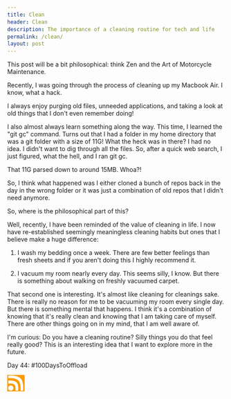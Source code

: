 ```yaml
---
title: Clean
header: Clean
description: The importance of a cleaning routine for tech and life
permalink: /clean/
layout: post
---
```


This post will be a bit philosophical: think Zen and the Art of Motorcycle Maintenance.

Recently, I was going through the process of cleaning up my Macbook Air. I know, what a hack.

I always enjoy purging old files, unneeded applications, and taking a look at old things that I don't even remember doing!

I also almost always learn something along the way. This time, I learned the "git gc" command. Turns out that I had a folder in my home directory that was a git folder with a size of 11G! What the heck was in there? I had no idea. I didn't want to dig through all the files. So, after a quick web search, I just figured, what the hell, and I ran git gc.

That 11G parsed down to around 15MB. Whoa?!

So, I think what happened was I either cloned a bunch of repos back in the day in the wrong folder or it was just a combination of old repos that I didn't need anymore.

So, where is the philosophical part of this?

Well, recently, I have been reminded of the value of cleaning in life. I now have re-established seemingly meaningless cleaning habits but ones that I believe make a huge difference:

1. I wash my bedding once a week. There are few better feelings than fresh sheets and if you aren't doing this I highly recommend it.

2. I vacuum my room nearly every day. This seems silly, I know. But there is something about walking on freshly vacuumed carpet.

That second one is interesting. It's almost like cleaning for cleanings sake. There is really no reason for me to be vacuuming my room every single day. But there is something mental that happens. I think it's a combination of knowing that it's really clean and knowing that I am taking care of myself. There are other things going on in my mind, that I am well aware of.

I'm curious: Do you have a cleaning routine? Silly things you do that feel really good? This is an interesting idea that I want to explore more in the future.

Day 44: #100DaysToOffload

<a href="https://rmooreblog.netlify.app/feed.xml"><img src="/assets/images/rss_feed.jpg" style="opacity:1;" width="40"/></a>
